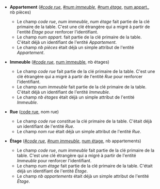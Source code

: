 <!-- Generated by Mocodo 4.0.3 -->

- **Appartement** (<ins>_#code rue_</ins>, <ins>_#num immeuble_</ins>, <ins>_#num étage_</ins>, <ins>num appart.</ins>, nb pièces)
  - Le champ _code rue_, _num immeuble_, _num étage_ fait partie de la clé primaire de la table. C'est une clé étrangère qui a migré à partir de l'entité _Étage_ pour renforcer l'identifiant.
  - Le champ _num appart._ fait partie de la clé primaire de la table. C'était déjà un identifiant de l'entité _Appartement_.
  - Le champ _nb pièces_ était déjà un simple attribut de l'entité _Appartement_.

- **Immeuble** (<ins>_#code rue_</ins>, <ins>num immeuble</ins>, nb étages)
  - Le champ _code rue_ fait partie de la clé primaire de la table. C'est une clé étrangère qui a migré à partir de l'entité _Rue_ pour renforcer l'identifiant.
  - Le champ _num immeuble_ fait partie de la clé primaire de la table. C'était déjà un identifiant de l'entité _Immeuble_.
  - Le champ _nb étages_ était déjà un simple attribut de l'entité _Immeuble_.

- **Rue** (<ins>code rue</ins>, nom rue)
  - Le champ _code rue_ constitue la clé primaire de la table. C'était déjà un identifiant de l'entité _Rue_.
  - Le champ _nom rue_ était déjà un simple attribut de l'entité _Rue_.

- **Étage** (<ins>_#code rue_</ins>, <ins>_#num immeuble_</ins>, <ins>num étage</ins>, nb appartements)
  - Le champ _code rue_, _num immeuble_ fait partie de la clé primaire de la table. C'est une clé étrangère qui a migré à partir de l'entité _Immeuble_ pour renforcer l'identifiant.
  - Le champ _num étage_ fait partie de la clé primaire de la table. C'était déjà un identifiant de l'entité _Étage_.
  - Le champ _nb appartements_ était déjà un simple attribut de l'entité _Étage_.
